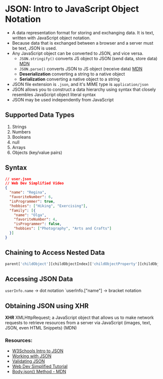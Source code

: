 # JSON: Intro to JavaScript Object Notation

- A data representation format for storing and exchanging data. It is text, written with JavaScript object notation.
- Because data that is exchanged between a browser and a server must be text, JSON is used. 
- Any JavaScript object can be converted to JSON, and vice versa.
  - `JSON.stringify()` converts JS object to JSON (send data, store data) [MDN](https://developer.mozilla.org/en-US/docs/Web/JavaScript/Reference/Global_Objects/JSON/stringify)
  - `JSON.parse()` converts JSON to JS object (receive data) [MDN](https://developer.mozilla.org/en-US/docs/Web/JavaScript/Reference/Global_Objects/JSON/parse)
  - **Deserialization** converting a string to a native object
  - **Serialization** converting a native object to a string
- JSON file extension is `.json`, and it's MIME type is `application/json`
- JSON allows you to construct a data hierarchy using syntax that closely resembles JavaScript object literal syntax
- JSON may be used independently from JavaScript

## Supported Data Types
1. Strings
2. Numbers
3. Booleans
4. null
5. Arrays
6. Objects (key/value pairs)

## Syntax

```json
// user.json
// Web Dev Simplified Video
{
  "name": "Regina",
  "favoriteNumber": 6,
  "isProgrammer": true,
  "hobbies": ["Hiking", "Exercising"],
  "family": [{
    "name": "Olga",
    "favoriteNumber": 4,
    "isProgrammer": false,
    "hobbies": ["Photography", "Arts and Crafts"]
  }]
}
```

## Chaining to Access Nested Data

```js
parent['childObject'][childObjectIndex]['childObjectProperty'][childObjectPropertyIndex]
```

## Accessing JSON Data

`userInfo.name` -> dot notation
`userInfo.["name"] -> bracket notation

## Obtaining JSON using XHR

**XHR** XMLHttpRequest; a JavaScript object that allows us to make network requests to retrieve resources from a server via JavaScript (images, text, JSON, even HTML Snippets) (MDN)

### Resources:
- [W3Schools Intro to JSON](https://www.w3schools.com/js/js_json_intro.asp)
- [Working with JSON](https://developer.mozilla.org/en-US/docs/Learn/JavaScript/Objects/JSON)
- [Validating JSON](https://jsonlint.com/)
- [Web Dev Simplified Tutorial](https://www.youtube.com/watch?v=iiADhChRriM)
- [Body.json() Method - MDN](https://developer.mozilla.org/en-US/docs/Web/API/Body/json)